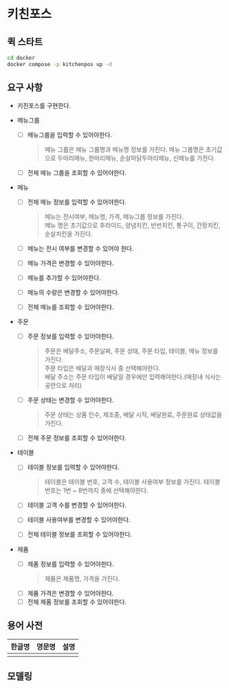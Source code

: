 # 키친포스

## 퀵 스타트

```sh
cd docker
docker compose -p kitchenpos up -d
```

## 요구 사항
- 키친포스를 구현한다.


- 메뉴그룹
  - [ ] 메뉴그룹을 입력할 수 있어야한다.
    > 메뉴 그룹은 메뉴 그룹명과 메뉴명 정보를 가진다.
    메뉴 그룹명은 초기값으로 두마리메뉴, 한마리메뉴, 순살파닭두마리메뉴, 신메뉴를 가진다.
    >
  - [ ] 전체 메뉴 그룹을 조회할 수 있어야한다.


- 메뉴
  - [ ] 전체 메뉴 정보를 입력할 수 있어야한다.
    > 메뉴는 전시여부, 메뉴명, 가격, 메뉴그룹 정보를 가진다.  
    메뉴 명은 초기값으로 후라이드, 양념치킨, 반반치킨, 통구이, 간장치킨, 순살치킨을 가진다.
    >
  - [ ] 메뉴는 전시 여부를 변경할 수 있어야 한다.
  - [ ] 메뉴 가격은 변경할 수 있어야한다.
  - [ ] 메뉴를 추가할 수 있어야한다.
  - [ ] 메뉴의 수량은 변경할 수 있어야한다.
  - [ ] 전체 메뉴를 조회할 수 있어야한다.


- 주문
  - [ ] 주문 정보를 입력할 수 있어야한다.
    > 주문은 배달주소, 주문날짜, 주문 상태, 주문 타입, 테이블, 메뉴 정보를 가진다.  
    주문 타입은 배달과 매장식사 중 선택해야한다.   
    배달 주소는 주문 타입이 배달일 경우에만 입력해야한다.(매장내 식사는 공란으로 처리)
    >
  - [ ] 주문 상태는 변경할 수 있어야한다.
    > 주문 상태는 상품 인수, 제조중, 배달 시작, 배달완료, 주문완료 상태값을 가진다.
  - [ ] 전체 주문 정보를 조회할 수 있어야한다.


- 테이블
  - [ ] 테이블 정보를 입력할 수 있어야한다.
    > 테이블은 테이블 번호, 고객 수, 테이블 사용여부 정보를 가진다.
    테이블 번호는 1번 ~ 8번까지 중에 선택해야한다.
    >
  - [ ] 테이블 고객 수를 변경할 수 있어야한다.
  - [ ] 테이블 사용여부를 변경할 수 있어야한다.
  - [ ] 전체 테이블 정보를 조회할 수 있어야한다.


- 제품
  - [ ] 제품 정보를 입력할 수 있어야한다.
    >  제품은 제품명, 가격을 가진다.
  - [ ] 제품 가격은 변경할 수 있어야한다.
  - [ ] 전체 제품 정보를 조회할 수 있어야한다.

## 용어 사전

| 한글명 | 영문명 | 설명 |
|-----|-----|----|
|     |     |    |

## 모델링

